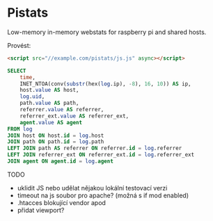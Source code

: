 # Pistats

Low-memory in-memory webstats for raspberry pi and shared hosts.

Provést:

```html
<script src="//example.com/pistats/js.js" async></script>
```

```sql
SELECT
    time,
    INET_NTOA(conv(substr(hex(log.ip), -8), 16, 10)) AS ip,
    host.value AS host,
    log.uid,
    path.value AS path,
    referrer.value AS referrer,
    referrer_ext.value AS referrer_ext,
    agent.value AS agent
FROM log
JOIN host ON host.id = log.host
JOIN path ON path.id = log.path
LEFT JOIN path AS referrer ON referrer.id = log.referrer
LEFT JOIN referrer_ext ON referrer_ext.id = log.referrer_ext
JOIN agent ON agent.id = log.agent
```

TODO

- uklidit JS nebo udělat nějakou lokální testovací verzi
- timeout na js soubor pro apache? (možná s if mod enabled)
- .htacces blokující vendor apod
- přidat viewport?
